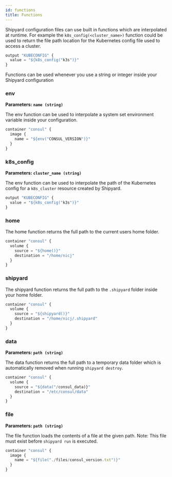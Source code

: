 ```yaml
---
id: functions
title: Functions
---
```


Shipyard configuration files can use built in functions which are interpolated at runtime. For example the `k8s_config(<cluster_name>)` function could be used to return the file path location for the Kubernetes config file used to access a cluster.

```javascript
output "KUBECONFIG" {
  value = "${k8s_config("k3s")}"
}
```

Functions can be used whenever you use a string or integer inside your Shipyard configuration

### env
**Parameters: `name (string)`**

The env function can be used to interpolate a system set environment variable inside your configuration.

```javascript
container "consul" {
  image {
    name = "${env("CONSUL_VERSION")}"
  }
}
```

### k8s_config
**Parameters: `cluster_name (string)`**

The env function can be used to interpolate the path of the Kubernetes config for a `k8s_cluster` resource created by Shipyard.

```javascript
output "KUBECONFIG" {
  value = "${k8s_config("k3s")}"
}
```

### home

The home function returns the full path to the current users home folder.

```javascript
container "consul" {
  volume {
    source = "${home()}"
    destination = "/home/nicj"
  }
}
```

### shipyard

The shipyard function returns the full path to the `.shipyard` folder inside your home folder.

```javascript
container "consul" {
  volume {
    source = "${shipyard()}"
    destination = "/home/nicj/.shipyard"
  }
}
```

### data
**Parameters: `path (string)`**

The data function returns the full path to a temporary data folder which is automatically removed when running `shipyard destroy`. 

```javascript
container "consul" {
  volume {
    source = "${data("/consul_data)}"
    destination = "/etc/consul/data"
  }
}
```

### file
**Parameters: `path (string)`**

The file function loads the contents of a file at the given path. Note: This file must exist before `shipyard run` is executed.

```javascript
container "consul" {
  image {
    name = "${file("./files/consul_version.txt")}"
  }
}
```